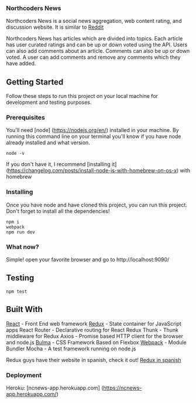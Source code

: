 ### Northcoders News

Northcoders News is a social news aggregation, web content rating, and discussion website. It is similar to [Reddit](https://www.reddit.com/)

Northcoders News has articles which are divided into topics. 
Each article has user curated ratings and can be up or down voted using the API.
Users can also add comments about an article. 
Comments can also be up or down voted. 
A user can add comments and remove any comments which they have added.


## Getting Started

Follow these steps to run this project on your local machine for development and testing purposes. 

### Prerequisites

You'll need [node] (https://nodejs.org/en/) installed in your machine. 
By running this command line on your terminal you'll know if you have node already installed and what version.

```
node -v
```

If you don't have it, I recommend [installing it] (https://changelog.com/posts/install-node-js-with-homebrew-on-os-x) with homebrew 

### Installing

Once you have node and have cloned this project, you can run this project. Don't forget to install all the dependencies!

```
npm i
webpack
npm run dev
```

### What now?

Simple! open your favorite browser and go to http://localhost:9090/


## Testing

```
npm test
```

## Built With

[React](https://facebook.github.io/react-native/) - Front End web framework
[Redux](http://redux.js.org/) - State container for JavaScript apps
React Router - Declarative routing for React
Redux Thunk - Thunk middleware for Redux
Axios - Promise based HTTP client for the browser and node.js
[Bulma](http://bulma.io/) - CSS Framework Based on Flexbox
[Webpack](https://webpack.github.io/) - Module Bundler
Mocha - A test framework running on node.js


Redux guys have their website in spanish, check it out! [Redux in spanish](http://es.redux.js.org/)

### Deployment

Heroku: [ncnews-app.herokuapp.com] (https://ncnews-app.herokuapp.com/)